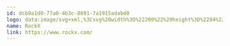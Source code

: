 ```yaml
---
id: dcb9a1d0-77a0-4b3c-8891-7a1915adabd0
logo: data:image/svg+xml,%3Csvg%20width%3D%22200%22%20height%3D%2284%22%20viewBox%3D%220%200%20200%2084%22%20fill%3D%22none%22%20xmlns%3D%22http%3A%2F%2Fwww.w3.org%2F2000%2Fsvg%22%3E%0A%3Cpath%20fill-rule%3D%22evenodd%22%20clip-rule%3D%22evenodd%22%20d%3D%22M61.7009%2031.8046L56.6234%2036.8821L49.1785%2029.4364C47.7649%2028.0227%2045.4735%2028.0227%2044.0599%2029.4364C42.6474%2030.8489%2042.6474%2033.1414%2044.0599%2034.5539L51.5029%2042.0028L46.4419%2047.0638C45.0294%2048.4763%2045.0294%2050.7676%2046.4419%2052.1813C47.8556%2053.5949%2050.1469%2053.5949%2051.5606%2052.1813L56.6187%2047.123L64.0688%2054.5636C65.4825%2055.9773%2067.7738%2055.9773%2069.1875%2054.5636C70.6%2053.1499%2070.6%2050.8586%2069.1875%2049.4461L61.7421%2041.9996L66.8196%2036.9221C68.232%2035.5096%2068.232%2033.2171%2066.8196%2031.8046C65.4059%2030.3909%2063.1145%2030.3909%2061.7009%2031.8046ZM56.6234%2036.8821L54.4907%2039.0141C52.8415%2040.6629%2052.8414%2043.3365%2054.4904%2044.9854L56.6232%2047.1183L58.756%2044.9854C60.405%2043.3365%2060.4048%2040.6629%2058.7557%2039.0141L56.6234%2036.8821ZM123.524%2051.8996V31.0903H127.746V42.5505L131.968%2037.7251H136.794L131.365%2044.36L137.512%2051.3445L144.333%2042.2489L137.095%2031.995H142.524L146.746%2038.3283L150.968%2031.995H156.397L149.46%2042.2489L157%2051.8996H151.27L146.746%2045.2647L141.921%2051.8996H132.873L127.746%2046.1695V51.8996H123.524ZM98.4926%2051.8996C102.49%2051.8996%20105.731%2048.659%20105.731%2044.6616C105.731%2040.6641%20102.49%2037.4235%2098.4926%2037.4235C94.4951%2037.4235%2091.2546%2040.6641%2091.2546%2044.6616C91.2546%2048.659%2094.4951%2051.8996%2098.4926%2051.8996ZM98.4926%2048.2806C100.491%2048.2806%20102.112%2046.6603%20102.112%2044.6616C102.112%2042.6628%20100.491%2041.0426%2098.4926%2041.0426C96.4939%2041.0426%2094.8736%2042.6628%2094.8736%2044.6616C94.8736%2046.6603%2096.4939%2048.2806%2098.4926%2048.2806ZM121.185%2046.4711C120.381%2049.5929%20117.548%2051.8996%20114.175%2051.8996C110.177%2051.8996%20106.937%2048.659%20106.937%2044.6616C106.937%2040.6641%20110.177%2037.4235%20114.175%2037.4235C117.761%2037.4235%20120.739%2040.032%20121.313%2043.4552H117.588C117.091%2042.0496%20115.751%2041.0426%20114.175%2041.0426C112.176%2041.0426%20110.556%2042.6628%20110.556%2044.6616C110.556%2046.6603%20112.176%2048.2806%20114.175%2048.2806C115.514%2048.2806%20116.684%2047.5528%20117.31%2046.4711H121.185ZM75.2706%2032.2966V51.8996H79.7944V43.4552L87.0324%2051.8996H92.4609L85.2229%2043.1536C86.6303%2042.9526%2089.4451%2041.5854%2089.4451%2037.7251C89.4451%2033.8649%2086.6303%2032.4977%2085.2229%2032.2966H75.2706ZM83.1118%2035.614H79.7944V39.8362H83.1118C84.2777%2039.8362%2085.2229%2038.8911%2085.2229%2037.7251C85.2229%2036.5592%2084.2777%2035.614%2083.1118%2035.614Z%22%20fill%3D%22black%22%2F%3E%0A%3C%2Fsvg%3E%0A
name: RockX
link: https://www.rockx.com/
---
```

